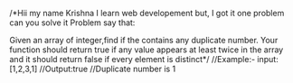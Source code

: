 /*Hii my name Krishna
I learn web developement but,
I got it one problem can you solve it 
Problem say that:

Given an array of integer,find if the 
contains any duplicate number.
Your function should return true if any
value appears at least twice in the array
and it should return false if every element 
is distinct*/
//Example:- input:[1,2,3,1]
//Output:true
//Duplicate number is 1


